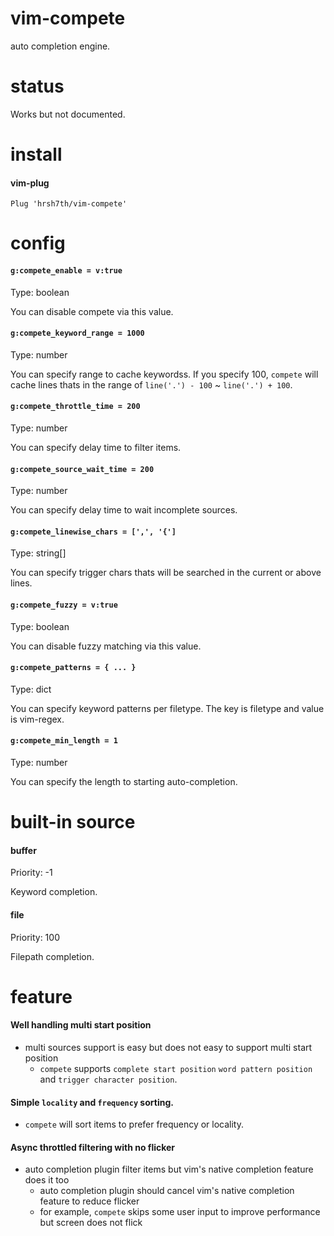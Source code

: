 # vim-compete

auto completion engine.


# status

Works but not documented.


# install

#### vim-plug
```viml
Plug 'hrsh7th/vim-compete'
```


# config

#### `g:compete_enable = v:true`

Type: boolean

You can disable compete via this value.


#### `g:compete_keyword_range = 1000`

Type: number

You can specify range to cache keywordss.
If you specify 100, `compete` will cache lines thats in the range of `line('.') - 100` ~ `line('.') + 100`.


#### `g:compete_throttle_time = 200`

Type: number

You can specify delay time to filter items.


#### `g:compete_source_wait_time = 200`

Type: number

You can specify delay time to wait incomplete sources.


#### `g:compete_linewise_chars = [',', '{']`

Type: string[]

You can specify trigger chars thats will be searched in the current or above lines.


#### `g:compete_fuzzy = v:true`

Type: boolean

You can disable fuzzy matching via this value.


#### `g:compete_patterns = { ... }`

Type: dict

You can specify keyword patterns per filetype.
The key is filetype and value is vim-regex.


#### `g:compete_min_length = 1`

Type: number

You can specify the length to starting auto-completion.


# built-in source

#### buffer

Priority: -1

Keyword completion.

#### file

Priority: 100

Filepath completion.


# feature

#### Well handling multi start position
- multi sources support is easy but does not easy to support multi start position
    - `compete` supports `complete start position` `word pattern position` and `trigger character position`.

#### Simple `locality` and `frequency` sorting.
- `compete` will sort items to prefer frequency or locality.

#### Async throttled filtering with no flicker
- auto completion plugin filter items but vim's native completion feature does it too
  - auto completion plugin should cancel vim's native completion feature to reduce flicker
  - for example, `compete` skips some user input to improve performance but screen does not flick


